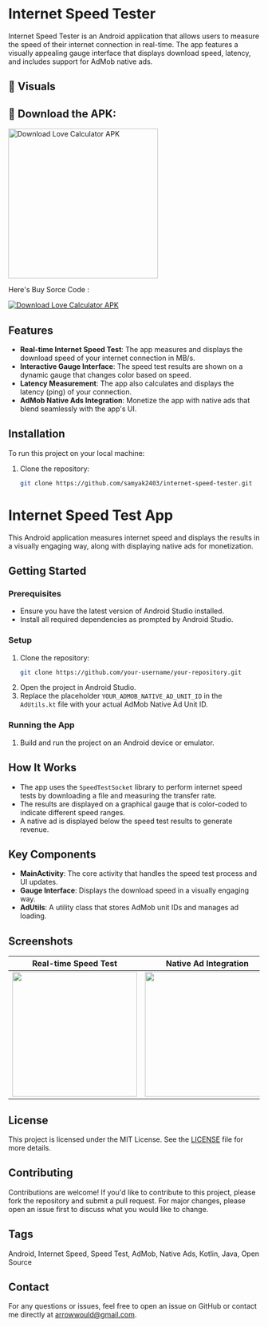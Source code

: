 # Internet Speed Tester

Internet Speed Tester is an Android application that allows users to measure the speed of their internet connection in real-time. The app features a visually appealing gauge interface that displays download speed, latency, and includes support for AdMob native ads.
## 📸 Visuals

## 📲 Download the APK:

<a href="https://github.com/samyak2403/Internet-Speed-Tester/raw/master/app/release/app-release.apk">
  <img src="https://github.com/user-attachments/assets/a0c5dcca-d0dc-477b-b864-98c13e12d15d" alt="Download Love Calculator APK" style="width: 300px; height: auto;">
</a>


Here's Buy Sorce Code :  

<a href="https://www.codester.com/items/52651/internet-speed-tester-app-android-source-code">
  <img src="https://www.codester.com/static/uploads/items/000/052/52651/preview-xl.jpg" alt="Download Love Calculator APK" style="width: auto; height: auto;">
</a>

## Features

- **Real-time Internet Speed Test**: The app measures and displays the download speed of your internet connection in MB/s.
- **Interactive Gauge Interface**: The speed test results are shown on a dynamic gauge that changes color based on speed.
- **Latency Measurement**: The app also calculates and displays the latency (ping) of your connection.
- **AdMob Native Ads Integration**: Monetize the app with native ads that blend seamlessly with the app's UI.

## Installation

To run this project on your local machine:

1. Clone the repository:
   ```bash
   git clone https://github.com/samyak2403/internet-speed-tester.git


# Internet Speed Test App

This Android application measures internet speed and displays the results in a visually engaging way, along with displaying native ads for monetization.

## Getting Started

### Prerequisites
- Ensure you have the latest version of Android Studio installed.
- Install all required dependencies as prompted by Android Studio.

### Setup

1. Clone the repository:
    ```bash
    git clone https://github.com/your-username/your-repository.git
    ```
2. Open the project in Android Studio.
3. Replace the placeholder `YOUR_ADMOB_NATIVE_AD_UNIT_ID` in the `AdUtils.kt` file with your actual AdMob Native Ad Unit ID.

### Running the App

1. Build and run the project on an Android device or emulator.

## How It Works

- The app uses the `SpeedTestSocket` library to perform internet speed tests by downloading a file and measuring the transfer rate.
- The results are displayed on a graphical gauge that is color-coded to indicate different speed ranges.
- A native ad is displayed below the speed test results to generate revenue.

## Key Components

- **MainActivity**: The core activity that handles the speed test process and UI updates.
- **Gauge Interface**: Displays the download speed in a visually engaging way.
- **AdUtils**: A utility class that stores AdMob unit IDs and manages ad loading.

## Screenshots

| Real-time Speed Test | Native Ad Integration |
|----------------------|-----------------------|
| <img src="1.png" width="250px"/> | <img src="3.png" width="250px"/> |

## License

This project is licensed under the MIT License. See the [LICENSE](LICENSE) file for more details.

## Contributing

Contributions are welcome! If you'd like to contribute to this project, please fork the repository and submit a pull request. For major changes, please open an issue first to discuss what you would like to change.

## Tags

Android, Internet Speed, Speed Test, AdMob, Native Ads, Kotlin, Java, Open Source

## Contact

For any questions or issues, feel free to open an issue on GitHub or contact me directly at [arrowwould@gmail.com](arrowwould@gmail.com).
